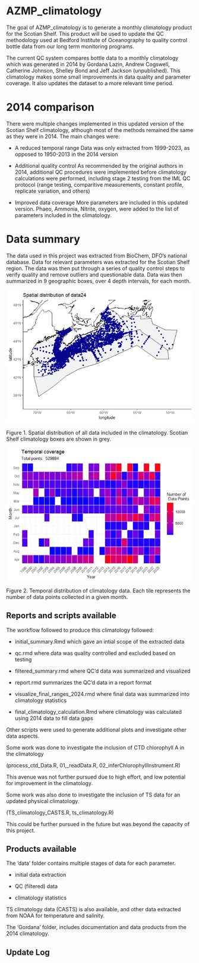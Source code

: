 
<!-- README.md is generated from README.Rmd. Please edit that file -->

# AZMP_climatology

<!-- badges: start -->
<!-- badges: end -->

The goal of AZMP_climatology is to generate a monthly climatology
product for the Scotian Shelf. This product will be used to update the
QC methodology used at Bedford Institute of Oceanography to quality
control bottle data from our long term monitoring programs.

The current QC system compares bottle data to a monthly climatology
which was generated in 2014 by Gordana Lazin, Andrew Cogswell, Catherine
Johnson, Shelley Bond and Jeff Jackson (unpublished). This climatology
makes some small improvements in data quality and parameter coverage. It
also updates the dataset to a more relevant time period.

# 2014 comparison

There were multiple changes implemented in this updated version of the
Scotian Shelf climatology, although most of the methods remained the
same as they were in 2014. The main changes were:

- A reduced temporal range Data was only extracted from 1999-2023, as
  opposed to 1950-2013 in the 2014 version

- Additional quality control As recommended by the original authors in
  2014, additional QC procedures were implemented before climatology
  calculations were performed, including stage 2 testing from the IML QC
  protocol (range testing, comparitive measurements, constant profile,
  replicate variation, and others)

- Improved data coverage More parameters are included in this updated
  version. Phaeo, Ammonia, Nitrite, oxygen, were added to the list of
  parameters included in the climatology.

# Data summary

The data used in this project was extracted from BioChem, DFO’s national
database. Data for relevant parameters was extracted for the Scotian
Shelf region. The data was then put through a series of quality control
steps to verify quality and remove outliers and questionable data. Data
was then summarized in 9 geographic boxes, over 4 depth intervals, for
each month.

![](README_files/figure-gfm/spatial-distirbution-1.png)<!-- -->

Figure 1. Spatial distribution of all data included in the climatology.
Scotian Shelf climatology boxes are shown in grey.

![](README_files/figure-gfm/temporal-distribution-1.png)<!-- -->

Figure 2. Temporal distribution of climatology data. Each tile
represents the number of data points collected in a given month.

## Reports and scripts available

The workflow followed to produce this climatology followed:

- initial_summary.Rmd which gave an intial scope of the extracted data

- qc.rmd where data was quality controlled and excluded based on testing

- filtered_summary.rmd where QC’d data was summarized and visualized

- report.rmd summarizes the QC’d data in a report format

- visualize_final_ranges_2024.rmd where final data was summarized into
  climatology statistics

- final_climatology_calculation.Rmd where climatology was calculated
  using 2014 data to fill data gaps

Other scripts were used to generate additional plots and investigate
other data aspects.

Some work was done to investigate the inclusion of CTD chlorophyll A in
the climatology

(process_ctd_Data.R, 01,\_readData.R, 02_inferChlorophyllInstrument.R)

This avenue was not further pursued due to high effort, and low
potential for improvement in the climatology.

Some work was also done to investigate the inclusion of TS data for an
updated physical climatology.

(TS_climatology_CASTS.R, ts_climatology.R)

This could be further pursued in the future but was beyond the capacity
of this project.

## Products available

The ‘data’ folder contains multiple stages of data for each parameter.

- initial data extraction

- QC (filtered) data

- climatology statistics

TS climatology data (CASTS) is also available, and other data extracted
from NOAA for temperature and salinity.

The ‘Gordana’ folder, includes documentation and data products from the
2014 climatology.

## Update Log
